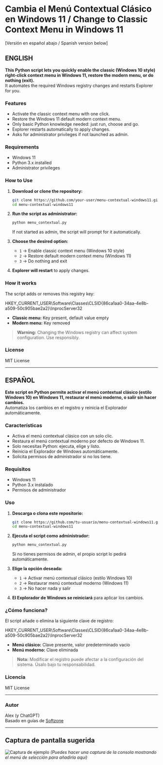 # Cambia el Menú Contextual Clásico en Windows 11 / Change to Classic Context Menu in Windows 11

[Versión en español abajo / Spanish version below]

## ENGLISH

**This Python script lets you quickly enable the classic (Windows 10 style) right-click context menu in Windows 11, restore the modern menu, or do nothing (exit).**  
It automates the required Windows registry changes and restarts Explorer for you.

### Features
- Activate the classic context menu with one click.
- Restore the Windows 11 default modern context menu.
- Only basic Python knowledge needed: just run, choose and go.
- Explorer restarts automatically to apply changes.
- Asks for administrator privileges if not launched as admin.

### Requirements
- Windows 11
- Python 3.x installed
- Administrator privileges

### How to Use

1. **Download or clone the repository:**
    ```bash
    git clone https://github.com/your-user/menu-contextual-windows11.git
    cd menu-contextual-windows11
    ```
2. **Run the script as administrator:**
    ```bash
    python menu_contextual.py
    ```
    If not started as admin, the script will prompt for it automatically.

3. **Choose the desired option:**
    - `1` → Enable classic context menu (Windows 10 style)
    - `2` → Restore default modern context menu (Windows 11)
    - `3` → Do nothing and exit

4. **Explorer will restart** to apply changes.

### How it works

The script adds or removes this registry key:

HKEY_CURRENT_USER\Software\Classes\CLSID{86ca1aa0-34aa-4e8b-a509-50c905bae2a2}\InprocServer32


- **Classic menu:** Key present, default value empty
- **Modern menu:** Key removed

> **Warning:** Changing the Windows registry can affect system configuration. Use responsibly.

### License

MIT License

---

## ESPAÑOL

**Este script en Python permite activar el menú contextual clásico (estilo Windows 10) en Windows 11, restaurar el menú moderno, o salir sin hacer cambios.**  
Automatiza los cambios en el registro y reinicia el Explorador automáticamente.

### Características

- Activa el menú contextual clásico con un solo clic.
- Restaura el menú contextual moderno por defecto de Windows 11.
- Solo necesitas Python: ejecuta, elige y listo.
- Reinicia el Explorador de Windows automáticamente.
- Solicita permisos de administrador si no los tiene.

### Requisitos

- Windows 11
- Python 3.x instalado
- Permisos de administrador

### Uso

1. **Descarga o clona este repositorio:**
    ```bash
    git clone https://github.com/tu-usuario/menu-contextual-windows11.git
    cd menu-contextual-windows11
    ```
2. **Ejecuta el script como administrador:**
    ```bash
    python menu_contextual.py
    ```
    Si no tienes permisos de admin, el propio script lo pedirá automáticamente.

3. **Elige la opción deseada:**
    - `1` → Activar menú contextual clásico (estilo Windows 10)
    - `2` → Restaurar menú contextual moderno (Windows 11)
    - `3` → No hacer nada y salir

4. **El Explorador de Windows se reiniciará** para aplicar los cambios.

### ¿Cómo funciona?

El script añade o elimina la siguiente clave de registro:

HKEY_CURRENT_USER\Software\Classes\CLSID{86ca1aa0-34aa-4e8b-a509-50c905bae2a2}\InprocServer32


- **Menú clásico:** Clave presente, valor predeterminado vacío
- **Menú moderno:** Clave eliminada

> **Nota:** Modificar el registro puede afectar a la configuración del sistema. Úsalo bajo tu responsabilidad.

### Licencia

MIT License

---

### Autor

Alex (y ChatGPT)  
Basado en guías de [Softzone](https://www.softzone.es/windows/como-se-hace/usar-menu-contextual-clasico-windows-11/)

---

## Captura de pantalla sugerida

![Captura de ejemplo](https://i.imgur.com/DnKXrkq.png)
*(Puedes hacer una captura de la consola mostrando el menú de selección para añadirla aquí)*

